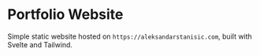 # Portfolio Website

Simple static website hosted on `https://aleksandarstanisic.com`, built with Svelte and Tailwind.